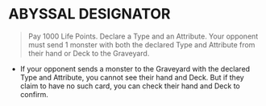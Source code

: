 # ABYSSAL DESIGNATOR

> Pay 1000 Life Points. Declare a Type and an Attribute. Your opponent must send 1 monster with both the declared Type and Attribute from their hand or Deck to the Graveyard.

*   If your opponent sends a monster to the Graveyard with the declared Type and Attribute, you cannot see their hand and Deck. But if they claim to have no such card, you can check their hand and Deck to confirm.
